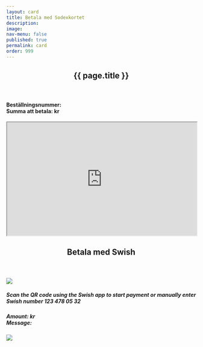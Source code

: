 ```yaml
---
layout: card
title: Betala med Sodexkortet
description: 
image: 
nav-menu: false
published: true
permalink: card
order: 999
---
```


<div id="main">
	<section class="major">
		<div class="inner">
			<header class="major">
				<h1>{{ page.title }}</h1>
			</header>
			<h4>Beställningsnummer: <span class="orderid"></span><br>Summa att betala: <span class="ordertotal"></span> kr</h4>
			<iframe style="height: 300px; width: 100%;" id="gFrame" src="https://script.google.com/macros/s/AKfycbzGoCl6jldADTMNW5VEk32HCidUQO7LBmWwaveb0dZdC30TrIQC/exec" sandbox="allow-forms allow-same-origin allow-scripts allow-top-navigation"></iframe>
			<div>
				<header class="major">
					<h1>Betala med Swish</h1>
				</header>
				<a class="link swish-link">
					<img src="{{ site.baseurl }}/assets/images/Swish.png" alt-src="Betala med Swish">
				</a>
	                	<a id="swish-uri"></a>
      				<div id="swish-qr" class="modal" onclick="this.style.display='none'">
    	    				<div class="modal-content">
					    <h5>Scan the QR code using the Swish app to start payment or manually enter Swish number 123 478 05 32</h5>
		                            <h5>Amount: <span class="ordertotal"></span> kr<br>Message: <span class="orderid"></span></h5>					    					     <img src="{{ site.baseurl }}/assets/images/indiskaboxenswish.png" >
				  	</div>
  				</div>
 			</div>
		</div>
	</section>
</div>
